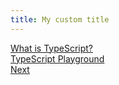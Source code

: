 ```yaml
---
title: My custom title
---
```


[What is TypeScript?](what-is.md)   
[TypeScript Playground](playground.md)    
[Next](test.md)
